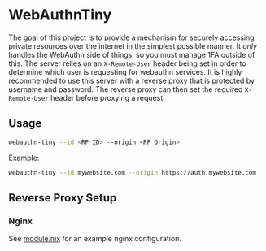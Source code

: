 # WebAuthnTiny

The goal of this project is to provide a mechanism for securely accessing
private resources over the internet in the simplest possible manner. It _only_
handles the WebAuthn side of things, so you must manage 1FA outside of this. The
server relies on an `X-Remote-User` header being set in order to determine which
user is requesting for webauthn services. It is highly recommended to use this
server with a reverse proxy that is protected by username and password. The
reverse proxy can then set the required `X-Remote-User` header before proxying a
request.

## Usage

```bash
webauthn-tiny --id <RP ID> --origin <RP Origin>
```

Example:

```bash
webauthn-tiny --id mywebsite.com --origin https://auth.mywebsite.com
```

## Reverse Proxy Setup

### Nginx

See [module.nix](module.nix) for an example nginx configuration.
